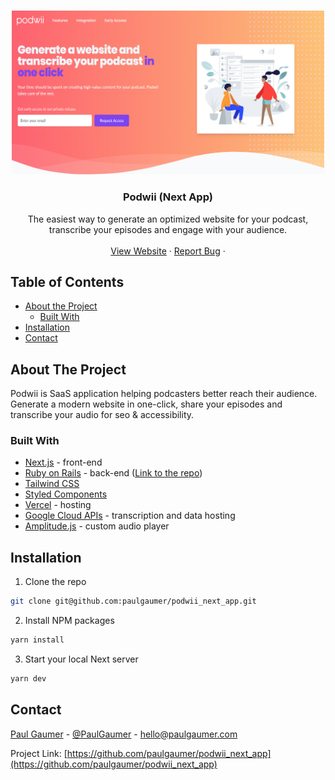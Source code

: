 <!-- PROJECT LOGO -->
<br />
<p align="center">
  <a href="https://github.com/paulgaumer/japan_life_stories">
    <img src="public/marketing/banner-seo.png" alt="Logo" width="500">
  </a>

  <h3 align="center">Podwii (Next App)</h3>

  <p align="center">
    The easiest way to generate an optimized website for your podcast, transcribe your episodes and engage with your audience.
    <br />
    <br />
    <a href="https://podwii.com/">View Website</a>
    ·
    <a href="https://www.paulgaumer.com/#contact-form">Report Bug</a>
    ·
  </p>
</p>

<!-- TABLE OF CONTENTS -->

## Table of Contents

- [About the Project](#about-the-project)
  - [Built With](#built-with)
- [Installation](#installation)
- [Contact](#contact)

<!-- ABOUT THE PROJECT -->

## About The Project

Podwii is SaaS application helping podcasters better reach their audience. Generate a modern website in one-click, share your episodes and transcribe your audio for seo & accessibility.

### Built With

- [Next.js](https://www.nextjs.org/) - front-end
- [Ruby on Rails](https://rubyonrails.org/) - back-end ([Link to the repo](https://github.com/paulgaumer/podwii_rails_api))
- [Tailwind CSS](https://tailwindcss.com)
- [Styled Components](https://styled-components.com/)
- [Vercel](https://vercel.com) - hosting
- [Google Cloud APIs](https://cloud.google.com/) - transcription and data hosting
- [Amplitude.js](https://521dimensions.com/open-source/amplitudejs) - custom audio player

<!-- GETTING STARTED -->

## Installation

1. Clone the repo

```sh
git clone git@github.com:paulgaumer/podwii_next_app.git
```

2. Install NPM packages

```sh
yarn install
```

3. Start your local Next server

```sh
yarn dev
```

<!-- ### Environment variables

The following variables are needed:

- `GATSBY_API_WEATHER` from the [Open Weather Map API](https://openweathermap.org/)
- `GATSBY_GOOGLE_ANALYTICS` from [Google Analytics](https://analytics.google.com/) -->

<!-- CONTACT -->

## Contact

[Paul Gaumer](https://paulgaumer.com) - [@PaulGaumer](https://twitter.com/@PaulGaumer) - hello@paulgaumer.com

Project Link: [https://github.com/paulgaumer/podwii_next_app](https://github.com/paulgaumer/podwii_next_app)
